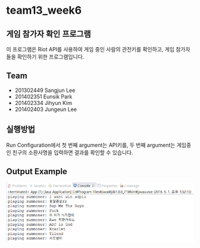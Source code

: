 # team13_week6
## 게임 참가자 확인 프로그램

이 프로그램은 Riot API를 사용하여 게임 중인 사람의 관전키를 확인하고, 게임 참가자들을 확인하기 위한 프로그램입니다.

## Team
+ 201302449 Sangjun Lee
+ 201402351 Eunsik Park
+ 201402334 Jihyun Kim
+ 201402403 Jungeun Lee

## 실행방법

Run Configuration에서 첫 번째 argument는 API키를, 두 번째 argument는 게임중인 친구의 소환사명을 입력하면 결과를 확인할 수 있습니다.

## Output Example
![IMG0](./img/output.PNG)